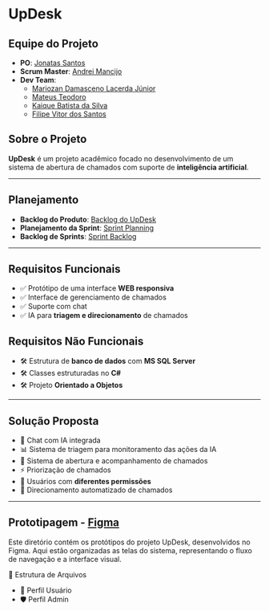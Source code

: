 # UpDesk

## Equipe do Projeto
- **PO**: [Jonatas Santos](https://github.com/JonatasSantos42)
- **Scrum Master**: [Andrei Mancijo](https://github.com/mancijo)
- **Dev Team**:
  - [Mariozan Damasceno Lacerda Júnior](https://github.com/MariozanJr)
  - [Mateus Teodoro](https://github.com/MateusTeod)
  - [Kaique Batista da Silva](https://github.com/Kaiq-commits)
  - [Filipe Vitor dos Santos](https://github.com/flp07)

## Sobre o Projeto
**UpDesk** é um projeto acadêmico focado no desenvolvimento de um sistema de abertura de chamados com suporte de **inteligência artificial**.

---

## Planejamento
- **Backlog do Produto**: [Backlog do UpDesk](https://github.com/mancijo/UpDesk/blob/main/planning/BacklogUpDesk.md)  
- **Planejamento da Sprint**: [Sprint Planning](https://github.com/mancijo/UpDesk/blob/main/planning/sprintPlanning.md)
- **Backlog de Sprints**: [Sprint Backlog](https://github.com/mancijo/UpDesk/blob/main/planning/sprintBacklog.md)
<!-- - **Desenvolvimento do protótipo**: [Protótipo Figma](https://www.figma.com/proto/E1MoJEdet6K1CZIIEW0vfm/UpDesk?node-id=0-1&t=oEE2cMRVGQmr9kaA-1) -->

---


## Requisitos Funcionais
- ✅ Protótipo de uma interface **WEB responsiva**  
- ✅ Interface de gerenciamento de chamados  
- ✅ Suporte com chat  
- ✅ IA para **triagem e direcionamento** de chamados  

## Requisitos Não Funcionais
- 🛠 Estrutura de **banco de dados** com **MS SQL Server**  
- 🛠 Classes estruturadas no **C#**  
- 🛠 Projeto **Orientado a Objetos**

---

## Solução Proposta
- 🤖 Chat com IA integrada  
- 📊 Sistema de triagem para monitoramento das ações da IA  
- 📝 Sistema de abertura e acompanhamento de chamados  
- ⚡ Priorização de chamados  
- 👥 Usuários com **diferentes permissões**  
- 🎯 Direcionamento automatizado de chamados

---
  
## Prototipagem - [Figma](https://github.com/mancijo/UpDesk/blob/main/Figma/README.md)
 
Este diretório contém os protótipos do projeto UpDesk, desenvolvidos no Figma. Aqui estão organizadas as telas do sistema, representando o fluxo de navegação e a interface visual.

📂 Estrutura de Arquivos  
- 👤 Perfil Usuário  
- 🛡 Perfil Admin

